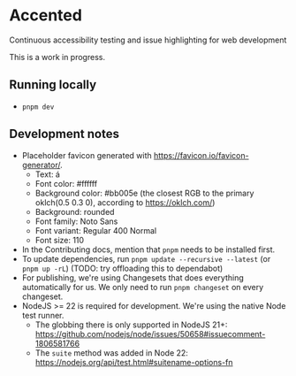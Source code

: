 # Accented

Continuous accessibility testing and issue highlighting for web development

This is a work in progress.

## Running locally

* `pnpm dev`

## Development notes

* Placeholder favicon generated with https://favicon.io/favicon-generator/.
  * Text: á
  * Font color: #ffffff
  * Background color: #bb005e (the closest RGB to the primary oklch(0.5 0.3 0), according to https://oklch.com/)
  * Background: rounded
  * Font family: Noto Sans
  * Font variant: Regular 400 Normal
  * Font size: 110
* In the Contributing docs, mention that `pnpm` needs to be installed first.
* To update dependencies, run `pnpm update --recursive --latest` (or `pnpm up -rL`) (TODO: try offloading this to dependabot)
* For publishing, we're using Changesets that does everything automatically for us. We only need to run `pnpm changeset` on every changeset.
* NodeJS >= 22 is required for development. We're using the native Node test runner.
  * The globbing there is only supported in NodeJS 21+: https://github.com/nodejs/node/issues/50658#issuecomment-1806581766
  * The `suite` method was added in Node 22: https://nodejs.org/api/test.html#suitename-options-fn
